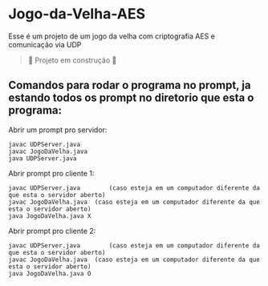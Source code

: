 # Jogo-da-Velha-AES

Esse é um projeto de um jogo da velha  com criptografia AES e comunicação via UDP

> :construction: Projeto em construção :construction:

## Comandos para rodar o programa no prompt, ja estando todos os prompt no diretorio que esta o programa:

Abrir um prompt pro servidor: 
```
javac UDPServer.java 
javac JogoDaVelha.java 
java UDPServer.java
```
Abrir prompt pro cliente 1:
```
javac UDPServer.java		(caso esteja em um computador diferente da que esta o servidor aberto)
javac JogoDaVelha.java 	(caso esteja em um computador diferente da que esta o servidor aberto)
java JogoDaVelha.java X
```
Abrir prompt pro cliente 2: 
```
javac UDPServer.java		(caso esteja em um computador diferente da que esta o servidor aberto)
javac JogoDaVelha.java 	(caso esteja em um computador diferente da que esta o servidor aberto)
java JogoDaVelha.java O
```

